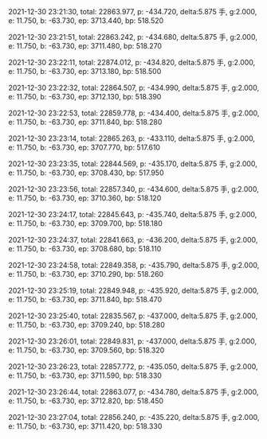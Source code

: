 2021-12-30 23:21:30, total: 22863.977, p: -434.720, delta:5.875 手, g:2.000, e: 11.750, b: -63.730, ep: 3713.440, bp: 518.520

2021-12-30 23:21:51, total: 22863.242, p: -434.680, delta:5.875 手, g:2.000, e: 11.750, b: -63.730, ep: 3711.480, bp: 518.270

2021-12-30 23:22:11, total: 22874.012, p: -434.820, delta:5.875 手, g:2.000, e: 11.750, b: -63.730, ep: 3713.180, bp: 518.500

2021-12-30 23:22:32, total: 22864.507, p: -434.990, delta:5.875 手, g:2.000, e: 11.750, b: -63.730, ep: 3712.130, bp: 518.390

2021-12-30 23:22:53, total: 22859.778, p: -434.400, delta:5.875 手, g:2.000, e: 11.750, b: -63.730, ep: 3711.840, bp: 518.280

2021-12-30 23:23:14, total: 22865.263, p: -433.110, delta:5.875 手, g:2.000, e: 11.750, b: -63.730, ep: 3707.770, bp: 517.610

2021-12-30 23:23:35, total: 22844.569, p: -435.170, delta:5.875 手, g:2.000, e: 11.750, b: -63.730, ep: 3708.430, bp: 517.950

2021-12-30 23:23:56, total: 22857.340, p: -434.600, delta:5.875 手, g:2.000, e: 11.750, b: -63.730, ep: 3710.360, bp: 518.120

2021-12-30 23:24:17, total: 22845.643, p: -435.740, delta:5.875 手, g:2.000, e: 11.750, b: -63.730, ep: 3709.700, bp: 518.180

2021-12-30 23:24:37, total: 22841.663, p: -436.200, delta:5.875 手, g:2.000, e: 11.750, b: -63.730, ep: 3708.680, bp: 518.110

2021-12-30 23:24:58, total: 22849.358, p: -435.790, delta:5.875 手, g:2.000, e: 11.750, b: -63.730, ep: 3710.290, bp: 518.260

2021-12-30 23:25:19, total: 22849.948, p: -435.920, delta:5.875 手, g:2.000, e: 11.750, b: -63.730, ep: 3711.840, bp: 518.470

2021-12-30 23:25:40, total: 22835.567, p: -437.000, delta:5.875 手, g:2.000, e: 11.750, b: -63.730, ep: 3709.240, bp: 518.280

2021-12-30 23:26:01, total: 22849.831, p: -437.000, delta:5.875 手, g:2.000, e: 11.750, b: -63.730, ep: 3709.560, bp: 518.320

2021-12-30 23:26:23, total: 22857.772, p: -435.050, delta:5.875 手, g:2.000, e: 11.750, b: -63.730, ep: 3711.590, bp: 518.330

2021-12-30 23:26:44, total: 22863.077, p: -434.780, delta:5.875 手, g:2.000, e: 11.750, b: -63.730, ep: 3712.820, bp: 518.450

2021-12-30 23:27:04, total: 22856.240, p: -435.220, delta:5.875 手, g:2.000, e: 11.750, b: -63.730, ep: 3711.420, bp: 518.330